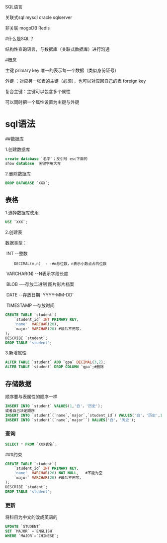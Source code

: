 SQL语言

关联式sql mysql oracle sqlserver

非关联 mogoDB Redis 



#什么是SQL？

结构性查询语言，与数据库（关联式数据库）进行沟通

#概念

主键 primary key 唯一的表示每一个数据（类似身份证号）

外键 ：对应另一张表的主键（必须），也可以对应回自己的表 foreign key

复合主键：主键可以包含多个属性

可以同时把一个属性设置为主键与外键

# sql语法

##数据库

1.创建数据库

```sql
create database `名字`；反引号 esc下面的
show database  关键字用大写
```

2.删除数据库

```sql
DROP DATABASE `XXX`;
```

## 表格

1.选择数据库使用

```SQL
USE `XXX`;
```

2.创建表

数据类型：

​		INT                       --整数

 		DECIMAL(m,n)  - -#m总位数，n表示小数点占的位数

​		VARCHAR(N)      --N表示字段长度

​		BLOB                   ---存放二进制 图片影片档案

​		DATE		     --存放日期 'YYYY-MM-DD'

​		TIMESTAMP  	--存放时间

```SQL
CREATE TABLE `student`(
	`student_id` INT PRIMARY KEY,
	'name'	VARCHAR(20),	
    `major` VARCHAR(20) #最后不用写，
);
DESCRIBE `student`;
DROP TABLE 'student';
```

3.新增属性

```SQL
ALTER TABLE `student` ADD `gpa` DECIMAL(3,2);
ALTER TABLE `student` DROP COLUMN `gpa`;#删除	
```

## 存储数据

顺序要与表属性的顺序一样

```sql
INSERT INTO `student` VALUES(1,'白'，'历史');
或者自己决定顺序
INSERT INTO `student`(`name`,`major`,`student_id`) VALUES('白'，'历史',1);
INSERT INTO `student`(`name`,`major``) VALUES('白'，'历史');
```

### 查询

```sql
SELECT * FROM `XXX表名`;
```

###约束

```sql
CREATE TABLE `student`(
	`student_id` INT PRIMARY KEY,
	'name'	VARCHAR(20) NOT NULL,	#不能为空
    `major` VARCHAR(20) #最后不用写，
);
DESCRIBE `student`;
DROP TABLE 'student';
```

### 更新

将科目为中文的改成英语的

```SQL
UPDATE `STUDENT`
SET `MAJOR` =`ENGLISH`
WHERE `MAJOR`=`CHINESE`;
```

